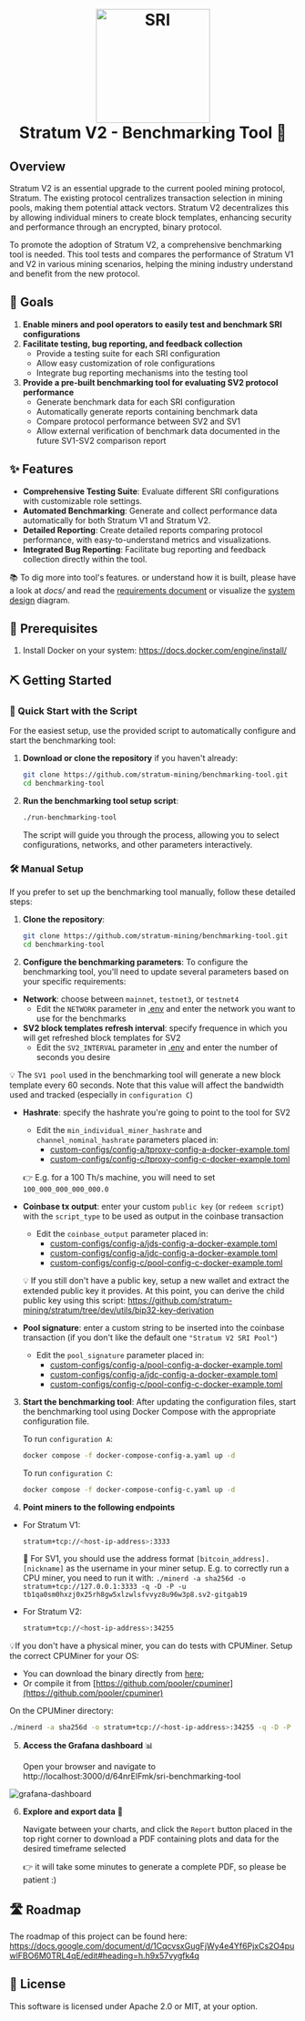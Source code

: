 <h1 align="center">
  <br>
  <a href="https://stratumprotocol.org"><img src="https://github.com/stratum-mining/stratumprotocol.org/blob/660ecc6ccd2eca82d0895cef939f4670adc6d1f4/src/.vuepress/public/assets/stratum-logo%402x.png" alt="SRI" width="200"></a>
  <br>
Stratum V2 - Benchmarking Tool 📏
  <br>
</h1>


## Overview

Stratum V2 is an essential upgrade to the current pooled mining protocol, Stratum. The existing protocol centralizes transaction selection in mining pools, making them potential attack vectors. Stratum V2 decentralizes this by allowing individual miners to create block templates, enhancing security and performance through an encrypted, binary protocol.

To promote the adoption of Stratum V2, a comprehensive benchmarking tool is needed. This tool tests and compares the performance of Stratum V1 and V2 in various mining scenarios, helping the mining industry understand and benefit from the new protocol.

## 🎯 Goals

1. **Enable miners and pool operators to easily test and benchmark SRI configurations**
2. **Facilitate testing, bug reporting, and feedback collection**
    - Provide a testing suite for each SRI configuration
    - Allow easy customization of role configurations
    - Integrate bug reporting mechanisms into the testing tool
3. **Provide a pre-built benchmarking tool for evaluating SV2 protocol performance**
    - Generate benchmark data for each SRI configuration
    - Automatically generate reports containing benchmark data
    - Compare protocol performance between SV2 and SV1
    - Allow external verification of benchmark data documented in the future SV1-SV2 comparison report

## ✨ Features

- **Comprehensive Testing Suite**: Evaluate different SRI configurations with customizable role settings.
- **Automated Benchmarking**: Generate and collect performance data automatically for both Stratum V1 and Stratum V2.
- **Detailed Reporting**: Create detailed reports comparing protocol performance, with easy-to-understand metrics and visualizations.
- **Integrated Bug Reporting**: Facilitate bug reporting and feedback collection directly within the tool.

📚 To dig more into tool's features. or understand how it is built, please have a look at *docs/* and read the [requirements document](./docs/requirements-document.md) or visualize the [system design](./docs/system-design.png) diagram.


## 🐳 Prerequisites

1. Install Docker on your system: https://docs.docker.com/engine/install/
  

## ⛏️ Getting Started

### 🚀 Quick Start with the Script

For the easiest setup, use the provided script to automatically configure and start the benchmarking tool:

1. **Download or clone the repository** if you haven't already:
    ```bash
    git clone https://github.com/stratum-mining/benchmarking-tool.git
    cd benchmarking-tool
    ```

2. **Run the benchmarking tool setup script**:
    ```bash
    ./run-benchmarking-tool
    ```

    The script will guide you through the process, allowing you to select configurations, networks, and other parameters interactively.

### 🛠 Manual Setup

If you prefer to set up the benchmarking tool manually, follow these detailed steps:

1. **Clone the repository**:
    ```bash
    git clone https://github.com/stratum-mining/benchmarking-tool.git
    cd benchmarking-tool
    ```

2. **Configure the benchmarking parameters**:
    To configure the benchmarking tool, you'll need to update several parameters based on your specific requirements:
 - **Network**: choose between `mainnet`, `testnet3`, or `testnet4`
   - Edit the `NETWORK` parameter in [.env](.env) and enter the network you want to use for the benchmarks
 - **SV2 block templates refresh interval**: specify frequence in which you will get refreshed block templates for SV2
   - Edit the `SV2_INTERVAL` parameter in [.env](.env) and enter the number of seconds you desire
  
💡 The `SV1 pool` used in the benchmarking tool will generate a new block template every 60 seconds. Note that this value will affect the bandwidth used and tracked (especially in `configuration C`)
 - **Hashrate**: specify the hashrate you're going to point to the tool for SV2
   - Edit the `min_individual_miner_hashrate` and `channel_nominal_hashrate` parameters placed in:
     - [custom-configs/config-a/tproxy-config-a-docker-example.toml](custom-configs/config-a/tproxy-config-a-docker-example.toml)
     - [custom-configs/config-c/tproxy-config-c-docker-example.toml](custom-configs/config-a/tproxy-config-c-docker-example.toml)
  
    👉 E.g. for a 100 Th/s machine, you will need to set `100_000_000_000_000.0`
  
 - **Coinbase tx output**: enter your custom `public key` (or `redeem script`) with the `script_type` to be used as output in the coinbase transaction
   - Edit the `coinbase_output` parameter placed in:
     - [custom-configs/config-a/jds-config-a-docker-example.toml](custom-configs/config-a/jds-config-a-docker-example.toml)
     - [custom-configs/config-a/jdc-config-a-docker-example.toml](custom-configs/config-a/jdc-config-a-docker-example.toml)
     - [custom-configs/config-c/pool-config-c-docker-example.toml](custom-configs/config-c/pool-config-c-docker-example.toml)
  
    💡 If you still don't have a public key, setup a new wallet and extract the extended public key it provides. At this point, you can derive the child public key using this script: https://github.com/stratum-mining/stratum/tree/dev/utils/bip32-key-derivation 
  
 - **Pool signature**: enter a custom string to be inserted into the coinbase transaction (if you don't like the default one `"Stratum V2 SRI Pool"`)
   - Edit the `pool_signature` parameter placed in:
     - [custom-configs/config-a/pool-config-a-docker-example.toml](custom-configs/config-a/pool-config-a-docker-example.toml)
     - [custom-configs/config-a/jdc-config-a-docker-example.toml](custom-configs/config-a/jdc-config-a-docker-example.toml)
     - [custom-configs/config-c/pool-config-c-docker-example.toml](custom-configs/config-c/pool-config-c-docker-example.toml)

3. **Start the benchmarking tool**:
   After updating the configuration files, start the benchmarking tool using Docker Compose with the appropriate configuration file.

   To run `configuration A`:
   ```bash
   docker compose -f docker-compose-config-a.yaml up -d
   ```
   To run `configuration C`:
   ```bash
   docker compose -f docker-compose-config-c.yaml up -d
   ```

4. **Point miners to the following endpoints**
  - For Stratum V1:
    ```bash
    stratum+tcp://<host-ip-address>:3333
    ```
    🚨 For SV1, you should use the address format `[bitcoin_address].[nickname]` as the username in your miner setup.
    E.g. to correctly run a CPU miner, you need to run it with: `./minerd -a sha256d -o stratum+tcp://127.0.0.1:3333 -q -D -P -u tb1qa0sm0hxzj0x25rh8gw5xlzwlsfvvyz8u96w3p8.sv2-gitgab19`

  - For Stratum V2:
    ```bash
    stratum+tcp://<host-ip-address>:34255
    ```
  
   💡If you don't have a physical miner, you can do tests with CPUMiner.
  Setup the correct CPUMiner for your OS:

  - You can download the binary directly from [here](https://sourceforge.net/projects/cpuminer/files/);
  - Or compile it from [https://github.com/pooler/cpuminer](https://github.com/pooler/cpuminer)

  On the CPUMiner directory:

  ```bash
  ./minerd -a sha256d -o stratum+tcp://<host-ip-address>:34255 -q -D -P
  ```

5. **Access the Grafana dashboard** 📊
   
    Open your browser and navigate to http://localhost:3000/d/64nrElFmk/sri-benchmarking-tool 
   
<img src="./docs/images/grafana-dashboard.png" alt="grafana-dashboard">
   
<br>

6. **Explore and export data** 📄

    Navigate between your charts, and click the `Report` button placed in the top right corner to download a PDF containing plots and data for the desired timeframe selected 

    👉 it will take some minutes to generate a complete PDF, so please be patient :) 


## 🛣 Roadmap 

The roadmap of this project can be found here: https://docs.google.com/document/d/1CqcvsxGugFjWy4e4Yf6PjxCs2O4puwlFBO6M0TRL4qE/edit#heading=h.h9x57vygfk4q

## 📖 License

This software is licensed under Apache 2.0 or MIT, at your option.